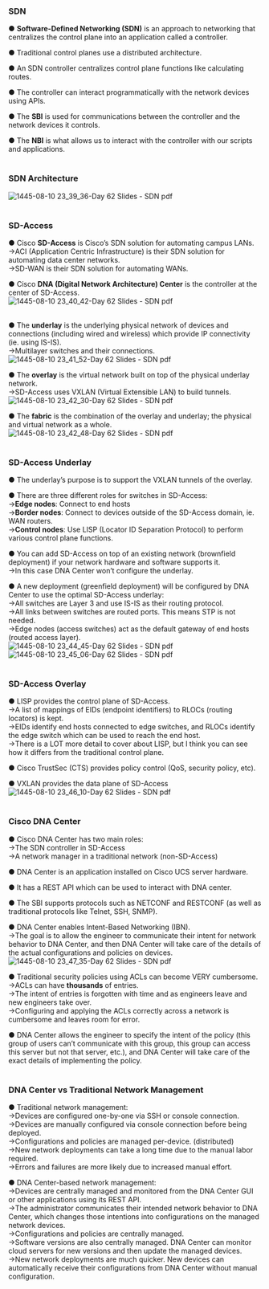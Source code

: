 ###  SDN  

● **Software-Defined Networking (SDN)** is an approach to networking that centralizes the control plane into an application called a controller.

● Traditional control planes use a distributed architecture.

● An SDN controller centralizes control plane functions like calculating routes.

● The controller can interact programmatically with the network devices using APIs.

● The **SBI** is used for communications between the controller and the network devices it controls.

● The **NBI** is what allows us to interact with the controller with our scripts and applications.  
<br>


###  SDN Architecture  

![1445-08-10 23_39_36-Day 62 Slides - SDN pdf](https://github.com/0xVoLk/CCNA-Note/assets/100092212/3e29c893-7c02-4022-98be-44b2c0d0b57b)  
<br>


###  SD-Access  

● Cisco **SD-Access** is Cisco’s SDN solution for automating campus LANs.  
→ACI (Application Centric Infrastructure) is their SDN solution for automating data center networks.  
→SD-WAN is their SDN solution for automating WANs.

● Cisco **DNA (Digital Network Architecture) Center** is the controller at the center of SD-Access.  
![1445-08-10 23_40_42-Day 62 Slides - SDN pdf](https://github.com/0xVoLk/CCNA-Note/assets/100092212/5442016a-d953-4f4b-9dbb-ca80b7e6a5f7)  
<br>


● The **underlay** is the underlying physical network of devices and connections (including wired and wireless) which provide IP connectivity (ie. using IS-IS).  
→Multilayer switches and their connections.  
![1445-08-10 23_41_52-Day 62 Slides - SDN pdf](https://github.com/0xVoLk/CCNA-Note/assets/100092212/c5b63946-2f71-4f93-b58a-f3c3ca1ce863)


● The **overlay** is the virtual network built on top of the physical underlay network.  
→SD-Access uses VXLAN (Virtual Extensible LAN) to build tunnels.  
![1445-08-10 23_42_30-Day 62 Slides - SDN pdf](https://github.com/0xVoLk/CCNA-Note/assets/100092212/cdc92fe1-45d6-47eb-bf1e-260f1a1536e1)


● The **fabric** is the combination of the overlay and underlay; the physical and virtual network as a whole.  
![1445-08-10 23_42_48-Day 62 Slides - SDN pdf](https://github.com/0xVoLk/CCNA-Note/assets/100092212/2a35acdb-298a-4567-8e54-643fa1d3cc01)  
<br>


###  SD-Access Underlay  

● The underlay’s purpose is to support the VXLAN tunnels of the overlay.

● There are three different roles for switches in SD-Access:  
→**Edge nodes**: Connect to end hosts  
→**Border nodes**: Connect to devices outside of the SD-Access domain, ie. WAN routers.  
→**Control nodes**: Use LISP (Locator ID Separation Protocol) to perform various control plane functions.

● You can add SD-Access on top of an existing network (brownfield deployment) if your network hardware and software supports it.  
→In this case DNA Center won’t configure the underlay.

● A new deployment (greenfield deployment) will be configured by DNA Center to use the optimal SD-Access underlay:  
→All switches are Layer 3 and use IS-IS as their routing protocol.  
→All links between switches are routed ports. This means STP is not needed.  
→Edge nodes (access switches) act as the default gateway of end hosts (routed access layer).  
![1445-08-10 23_44_45-Day 62 Slides - SDN pdf](https://github.com/0xVoLk/CCNA-Note/assets/100092212/341ce23a-9889-4ac1-b325-8684aaa5c268)  
![1445-08-10 23_45_06-Day 62 Slides - SDN pdf](https://github.com/0xVoLk/CCNA-Note/assets/100092212/def98754-acd1-442b-bc01-1645974ade6b)  
<br>


###  SD-Access Overlay  

● LISP provides the control plane of SD-Access.  
→A list of mappings of EIDs (endpoint identifiers) to RLOCs (routing locators) is kept.  
→EIDs identify end hosts connected to edge switches, and RLOCs identify the edge switch which can be used to reach the end host.  
→There is a LOT more detail to cover about LISP, but I think you can see how it differs from the traditional control plane.

● Cisco TrustSec (CTS) provides policy control (QoS, security policy, etc).

● VXLAN provides the data plane of SD-Access  
![1445-08-10 23_46_10-Day 62 Slides - SDN pdf](https://github.com/0xVoLk/CCNA-Note/assets/100092212/5ea54159-2260-4794-9d6a-0e7ac731429c)  
<br>


###  Cisco DNA Center  

● Cisco DNA Center has two main roles:  
→The SDN controller in SD-Access  
→A network manager in a traditional network (non-SD-Access)

● DNA Center is an application installed on Cisco UCS server hardware.

● It has a REST API which can be used to interact with DNA center.

● The SBI supports protocols such as NETCONF and RESTCONF (as well as traditional protocols like Telnet, SSH, SNMP).

● DNA Center enables Intent-Based Networking (IBN).  
→The goal is to allow the engineer to communicate their intent for network behavior to DNA Center, and then DNA Center will take care of the details of the actual configurations and policies on devices.  
![1445-08-10 23_47_35-Day 62 Slides - SDN pdf](https://github.com/0xVoLk/CCNA-Note/assets/100092212/ca36b171-8997-46ef-b609-2ea390190dfd)

● Traditional security policies using ACLs can become VERY cumbersome.  
→ACLs can have **thousands** of entries.  
→The intent of entries is forgotten with time and as engineers leave and new engineers take over.  
→Configuring and applying the ACLs correctly across a network is cumbersome and leaves room for error.

● DNA Center allows the engineer to specify the intent of the policy (this group of users can’t communicate with this group, this group can access this server but not that server, etc.), and DNA Center will take care of the exact details of implementing the policy.  
<br>


###  DNA Center vs Traditional Network Management  

● Traditional network management:  
→Devices are configured one-by-one via SSH or console connection.  
→Devices are manually configured via console connection before being deployed.  
→Configurations and policies are managed per-device. (distributed)  
→New network deployments can take a long time due to the manual labor required.  
→Errors and failures are more likely due to increased manual effort.

● DNA Center-based network management:  
→Devices are centrally managed and monitored from the DNA Center GUI or other applications using its REST API.  
→The administrator communicates their intended network behavior to DNA Center, which changes those intentions into configurations on the managed network devices.  
→Configurations and policies are centrally managed.  
→Software versions are also centrally managed. DNA Center can monitor cloud servers for new versions and then update the managed devices.  
→New network deployments are much quicker. New devices can automatically receive their configurations from DNA Center without manual configuration.
